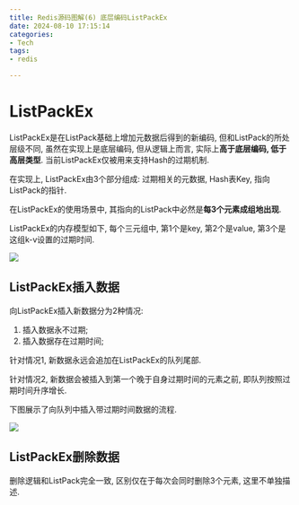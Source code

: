 ```yaml
---
title: Redis源码图解(6) 底层编码ListPackEx
date: 2024-08-10 17:15:14
categories:
- Tech
tags:
- redis

---
```


# ListPackEx

ListPackEx是在ListPack基础上增加元数据后得到的新编码, 但和ListPack的所处层级不同, 虽然在实现上是底层编码, 但从逻辑上而言, 实际上**高于底层编码, 低于高层类型**. 当前ListPackEx仅被用来支持Hash的过期机制.

在实现上, ListPackEx由3个部分组成: 过期相关的元数据, Hash表Key, 指向ListPack的指针.

在ListPackEx的使用场景中, 其指向的ListPack中必然是**每3个元素成组地出现**.

ListPackEx的内存模型如下, 每个三元组中, 第1个是key, 第2个是value, 第3个是这组k-v设置的过期时间.

![](listpackex_memory.png)

## ListPackEx插入数据

向ListPackEx插入新数据分为2种情况:

1. 插入数据永不过期;
2. 插入数据存在过期时间;

针对情况1, 新数据永远会追加在ListPackEx的队列尾部.

针对情况2, 新数据会被插入到第一个晚于自身过期时间的元素之前, 即队列按照过期时间升序增长.

下图展示了向队列中插入带过期时间数据的流程.

![](listpackex_insert.png)

## ListPackEx删除数据

删除逻辑和ListPack完全一致, 区别仅在于每次会同时删除3个元素, 这里不单独描述.
